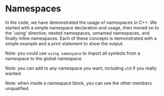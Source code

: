 # Namespaces

In the code, we have demonstrated the usage of namespaces in C++. We started with a simple namespace declaration and usage, then moved on to the 'using' directive, nested namespaces, unnamed namespaces, and finally inline namespaces. Each of these concepts is demonstrated with a simple example and a print statement to show the output.

Note: you could use `using namespace` to import all symbols from a namespace to the global namespace.

Note: you can add to any namespace you want, including `std` if you really wanted.

Note: when inside a namespace block, you can see the other members unqualified.
